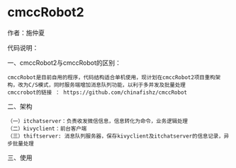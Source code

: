 # cmccRobot2

作者：施仲夏

代码说明：

一、cmccRobot2与cmccRobot的区别：

    cmccRobot是目前自用的程序，代码结构适合单机使用，现计划在cmccRobot2项目重构架构，改为C/S模式，同时服务端增加消息队列功能，以利于多并发及批量处理
    cmccrobot的链接 ： https://github.com/chinafishz/cmccRobot
  
二、架构

    （一）itchatserver：负责收发微信信息，信息转化为命令，业务逻辑处理
    （二）kivyclient：前台客户端
    （三）thiftserver: 消息队列服务器，保存kivyclient及itchatserver的信息记录，异步批量处理
    
三、使用
